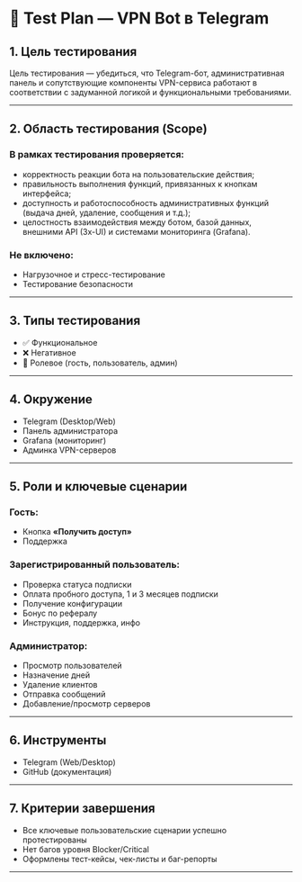 # 🧪 Test Plan — VPN Bot в Telegram

## 1. Цель тестирования
Цель тестирования — убедиться, что Telegram-бот, административная панель и сопутствующие компоненты VPN-сервиса работают в соответствии с задуманной логикой и функциональными требованиями.

---

## 2. Область тестирования (Scope)

### В рамках тестирования проверяется:
- корректность реакции бота на пользовательские действия;
- правильность выполнения функций, привязанных к кнопкам интерфейса;
- доступность и работоспособность административных функций (выдача дней, удаление, сообщения и т.д.);
- целостность взаимодействия между ботом, базой данных, внешними API (3x-UI) и системами мониторинга (Grafana).

### Не включено:
- Нагрузочное и стресс-тестирование
- Тестирование безопасности

---

## 3. Типы тестирования

- ✅ Функциональное
- ❌ Негативное
- 🔐 Ролевое (гость, пользователь, админ)

---

## 4. Окружение

- Telegram (Desktop/Web)
- Панель администратора
- Grafana (мониторинг)
- Админка VPN-серверов

---

## 5. Роли и ключевые сценарии

### Гость:
- Кнопка **«Получить доступ»**
- Поддержка

### Зарегистрированный пользователь:
- Проверка статуса подписки
- Оплата пробного доступа, 1 и 3 месяцев подписки
- Получение конфигурации
- Бонус по рефералу
- Инструкция, поддержка, инфо

### Администратор:
- Просмотр пользователей
- Назначение дней
- Удаление клиентов
- Отправка сообщений
- Добавление/просмотр серверов

---

## 6. Инструменты

- Telegram (Web/Desktop)
- GitHub (документация)

---

## 7. Критерии завершения

- Все ключевые пользовательские сценарии успешно протестированы
- Нет багов уровня Blocker/Critical
- Оформлены тест-кейсы, чек-листы и баг-репорты

---
